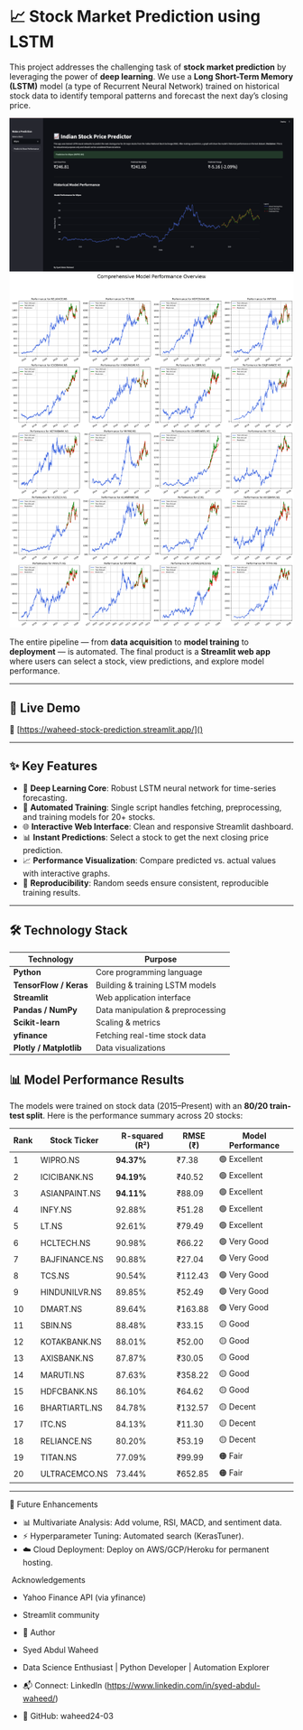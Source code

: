# 📈 Stock Market Prediction using LSTM

This project addresses the challenging task of **stock market prediction** by leveraging the power of **deep learning**.
We use a **Long Short-Term Memory (LSTM)** model (a type of Recurrent Neural Network) trained on historical stock data to identify temporal patterns and forecast the next day’s closing price.



![Model Performance](Results/Output.png)
![All Stock Plots](Results/all_stock_plots.png)

The entire pipeline — from **data acquisition** to **model training** to **deployment** — is automated.
The final product is a **Streamlit web app** where users can select a stock, view predictions, and explore model performance.

---

## 🚀 Live Demo
🔗 [https://waheed-stock-prediction.streamlit.app/]()



---

## ✨ Key Features
- 🧠 **Deep Learning Core**: Robust LSTM neural network for time-series forecasting.
- 🤖 **Automated Training**: Single script handles fetching, preprocessing, and training models for 20+ stocks.
- 🌐 **Interactive Web Interface**: Clean and responsive Streamlit dashboard.
- 📊 **Instant Predictions**: Select a stock to get the next closing price prediction.
- 📈 **Performance Visualization**: Compare predicted vs. actual values with interactive graphs.
- 🔁 **Reproducibility**: Random seeds ensure consistent, reproducible training results.

---

## 🛠 Technology Stack
| Technology | Purpose |
|-----------------|----------|
| **Python** | Core programming language |
| **TensorFlow / Keras** | Building & training LSTM models |
| **Streamlit** | Web application interface |
| **Pandas / NumPy** | Data manipulation & preprocessing |
| **Scikit-learn** | Scaling & metrics |
| **yfinance** | Fetching real-time stock data |
| **Plotly / Matplotlib** | Data visualizations |



## 📊 Model Performance Results

The models were trained on stock data (2015–Present) with an **80/20 train-test split**.
Here is the performance summary across 20 stocks:

| Rank | Stock Ticker | R-squared (R²) | RMSE (₹) | Model Performance |
|------|--------------|----------------|----------|-------------------|
| 1 | WIPRO.NS | **94.37%** | ₹7.38 | 🟢 Excellent |
| 2 | ICICIBANK.NS | **94.19%** | ₹40.52 | 🟢 Excellent |
| 3 | ASIANPAINT.NS| **94.11%** | ₹88.09 | 🟢 Excellent |
| 4 | INFY.NS | 92.88% | ₹51.28 | 🟢 Excellent |
| 5 | LT.NS | 92.61% | ₹79.49 | 🟢 Excellent |
| 6 | HCLTECH.NS | 90.98% | ₹66.22 | 🟢 Very Good |
| 7 | BAJFINANCE.NS| 90.88% | ₹27.04 | 🟢 Very Good |
| 8 | TCS.NS | 90.54% | ₹112.43 | 🟢 Very Good |
| 9 | HINDUNILVR.NS| 89.85% | ₹52.49 | 🟢 Very Good |
| 10 | DMART.NS | 89.64% | ₹163.88 | 🟢 Very Good |
| 11 | SBIN.NS | 88.48% | ₹33.15 | 🟡 Good |
| 12 | KOTAKBANK.NS | 88.01% | ₹52.00 | 🟡 Good |
| 13 | AXISBANK.NS | 87.87% | ₹30.05 | 🟡 Good |
| 14 | MARUTI.NS | 87.63% | ₹358.22 | 🟡 Good |
| 15 | HDFCBANK.NS | 86.10% | ₹64.62 | 🟡 Good |
| 16 | BHARTIARTL.NS| 84.78% | ₹132.57 | 🟡 Decent |
| 17 | ITC.NS | 84.13% | ₹11.30 | 🟡 Decent |
| 18 | RELIANCE.NS | 80.20% | ₹53.19 | 🟡 Decent |
| 19 | TITAN.NS | 77.09% | ₹99.99 | 🟠 Fair |
| 20 | ULTRACEMCO.NS| 73.44% | ₹652.85 | 🟠 Fair |

---



🔮 Future Enhancements
- 📊 Multivariate Analysis: Add volume, RSI, MACD, and sentiment data.
- ⚡ Hyperparameter Tuning: Automated search (KerasTuner).
- ☁️ Cloud Deployment: Deploy on AWS/GCP/Heroku for permanent hosting.


 Acknowledgements

- Yahoo Finance API (via yfinance)
- Streamlit community

-  👤 Author
-  Syed Abdul Waheed
-  Data Science Enthusiast | Python Developer | Automation Explorer

- 📬 Connect: LinkedIn (https://www.linkedin.com/in/syed-abdul-waheed/)
- 🐙 GitHub: waheed24-03







